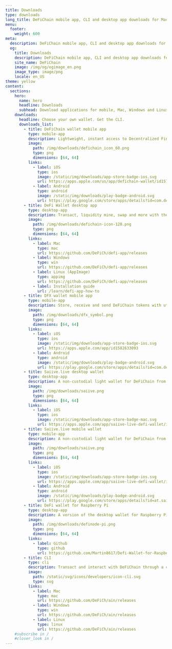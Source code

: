 ```yaml
---
title: Downloads
type: downloads
long_title: DeFiChain mobile app, CLI and desktop app downloads for Mac, Windows and Linux.
menu:
  footer:
    weight: 600
meta:
  description: DeFiChain mobile app, CLI and desktop app downloads for Mac, Windows and Linux.
  og:
    title: Downloads
    description: DeFiChain mobile app, CLI and desktop app downloads for Mac, Windows and Linux.
    site_name: DeFiChain
    image: /img/og/ogimage_en.png
    image_type: image/png
    locale: en_US
theme: yellow
content:
  sections:
    hero:
      name: hero
      headline: Downloads
      subhead: Download applications for mobile, Mac, Windows and Linux.
    downloads:
      headline: Choose your own wallet. Get the CLI.
      downloads_list:
        - title: DeFiChain wallet mobile app
          type: mobile-app
          description: Lightweight, instant access to Decentralized Finance for Bitcoin, at your fingertips.
          image:
            path: /img/downloads/defichain_icon_60.png
            type: png
            dimensions: [64, 64]
          links:
            - label: iOS
              type: ios
              image: /static/img/downloads/app-store-badge-ios.svg
              url: https://apps.apple.com/us/app/defichain-wallet/id1572472820
            - label: Android
              type: android
              image: /static/img/downloads/play-badge-android.svg
              url: https://play.google.com/store/apps/details?id=com.defichain.app
        - title: DeFi Wallet desktop app
          type: desktop-app
          description: Transact, liquidity mine, swap and more with the full-featured and fully-decentralized wallet app. Full node included.
          image:
            path: /img/downloads/defichain-icon-128.png
            type: png
            dimensions: [64, 64]
          links:
            - label: Mac
              type: mac
              url: https://github.com/DeFiCh/defi-app/releases
            - label: Windows
              type: win
              url: https://github.com/DeFiCh/defi-app/releases
            - label: Linux (AppImage)
              type: appimg
              url: https://github.com/DeFiCh/defi-app/releases
            - label: Installation guide
              url: /learn/defi-app-how-to
        - title: DFX wallet mobile app
          type: mobile-app
          description: Store, receive and send DeFiChain tokens with utmost simplicity and security uncomplicated from your mobile.
          image:
            path: /img/downloads/dfx_symbol.png
            type: png
            dimensions: [64, 64]
          links:
            - label: iOS
              type: ios
              image: /static/img/downloads/app-store-badge-ios.svg
              url: https://apps.apple.com/app/id1582633093
            - label: Android
              type: android
              image: /static/img/downloads/play-badge-android.svg
              url: https://play.google.com/store/apps/details?id=com.defichain.app.dfx
        - title: Saiive.live desktop wallet
          type: desktop-app
          description: A non-custodial light wallet for DeFiChain from and for the community.
          image:
            path: /img/downloads/saiive.png
            type: png
            dimensions: [64, 64]
          links:
            - label: iOS
              type: ios
              image: /static/img/downloads/app-store-badge-mac.svg
              url: https://apps.apple.com/app/saiive-live-defi-wallet/id1588945201
        - title: Saiive.live mobile wallet
          type: mobile-app
          description: A non-custodial light wallet for DeFiChain from and for the community.
          image:
            path: /img/downloads/saiive.png
            type: png
            dimensions: [64, 64]
          links:
            - label: iOS
              type: ios
              image: /static/img/downloads/app-store-badge-ios.svg
              url: https://apps.apple.com/app/saiive-live-defi-wallet/id1588945201
            - label: Android
              type: android
              image: /static/img/downloads/play-badge-android.svg
              url: https://play.google.com/store/apps/details?id=at.saiive.live
        - title: DeFi wallet for Raspberry Pi
          type: desktop-app
          description: A version of the desktop wallet for Raspberry Pi 4B 4GB with official Raspberry Pi OS (32-Bit).
          image:
            path: /img/downloads/definode-pi.png
            type: png
            dimensions: [64, 64]
          links:
            - label: Github
              type: github
              url: https://github.com/Martin8617/Defi-Wallet-for-Raspberry-Pi
        - title: CLI
          type: cli
          description: Transact and interact with DeFiChain through a command line interface. Full node included.
          image:
            path: /static/svg/icons/developers/icon-cli.svg
            type: svg
          links:
            - label: Mac
              type: mac
              url: https://github.com/DeFiCh/ain/releases
            - label: Windows
              type: win
              url: https://github.com/DeFiCh/ain/releases
            - label: Linux
              type: linux
              url: https://github.com/DeFiCh/ain/releases
    #subscribe in /
    #closer_look in /
---
```

